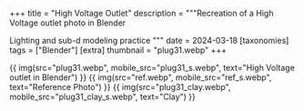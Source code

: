 +++
title = "High Voltage Outlet"
description = """Recreation of a High Voltage outlet photo in Blender

Lighting and sub-d modeling practice
"""
date = 2024-03-18
[taxonomies]
tags = ["Blender"]
[extra]
thumbnail = "plug31.webp"
+++

{{ img(src="plug31.webp", mobile_src="plug31_s.webp", text="High Voltage outlet in Blender") }}
{{ img(src="ref.webp", mobile_src="ref_s.webp", text="Reference Photo") }}
{{ img(src="plug31_clay.webp", mobile_src="plug31_clay_s.webp", text="Clay") }}

